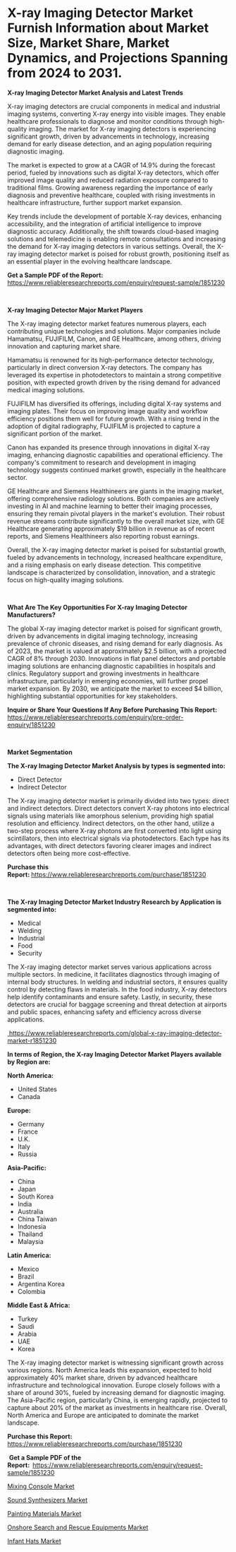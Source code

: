 <p><h1>X-ray Imaging Detector Market Furnish Information about Market Size, Market Share, Market Dynamics, and Projections Spanning from 2024 to 2031.</h1></p><p><strong>X-ray Imaging Detector Market Analysis and Latest Trends</strong></p>
<p><p>X-ray imaging detectors are crucial components in medical and industrial imaging systems, converting X-ray energy into visible images. They enable healthcare professionals to diagnose and monitor conditions through high-quality imaging. The market for X-ray imaging detectors is experiencing significant growth, driven by advancements in technology, increasing demand for early disease detection, and an aging population requiring diagnostic imaging.</p><p>The market is expected to grow at a CAGR of 14.9% during the forecast period, fueled by innovations such as digital X-ray detectors, which offer improved image quality and reduced radiation exposure compared to traditional films. Growing awareness regarding the importance of early diagnosis and preventive healthcare, coupled with rising investments in healthcare infrastructure, further support market expansion.</p><p>Key trends include the development of portable X-ray devices, enhancing accessibility, and the integration of artificial intelligence to improve diagnostic accuracy. Additionally, the shift towards cloud-based imaging solutions and telemedicine is enabling remote consultations and increasing the demand for X-ray imaging detectors in various settings. Overall, the X-ray imaging detector market is poised for robust growth, positioning itself as an essential player in the evolving healthcare landscape.</p></p>
<p><strong>Get a Sample PDF of the Report:&nbsp;</strong> <a href="https://www.reliableresearchreports.com/enquiry/request-sample/1851230?utm_campaign=38&utm_medium=2&utm_source=Github&utm_content=ia&utm_term=18102024&utm_id=x-ray-imaging-detector">https://www.reliableresearchreports.com/enquiry/request-sample/1851230</a></p>
<p>&nbsp;</p>
<p><strong>X-ray Imaging Detector Major Market Players</strong></p>
<p><p>The X-ray imaging detector market features numerous players, each contributing unique technologies and solutions. Major companies include Hamamatsu, FUJIFILM, Canon, and GE Healthcare, among others, driving innovation and capturing market share.</p><p>Hamamatsu is renowned for its high-performance detector technology, particularly in direct conversion X-ray detectors. The company has leveraged its expertise in photodetectors to maintain a strong competitive position, with expected growth driven by the rising demand for advanced medical imaging solutions.</p><p>FUJIFILM has diversified its offerings, including digital X-ray systems and imaging plates. Their focus on improving image quality and workflow efficiency positions them well for future growth. With a rising trend in the adoption of digital radiography, FUJIFILM is projected to capture a significant portion of the market.</p><p>Canon has expanded its presence through innovations in digital X-ray imaging, enhancing diagnostic capabilities and operational efficiency. The company's commitment to research and development in imaging technology suggests continued market growth, especially in the healthcare sector.</p><p>GE Healthcare and Siemens Healthineers are giants in the imaging market, offering comprehensive radiology solutions. Both companies are actively investing in AI and machine learning to better their imaging processes, ensuring they remain pivotal players in the market's evolution. Their robust revenue streams contribute significantly to the overall market size, with GE Healthcare generating approximately $19 billion in revenue as of recent reports, and Siemens Healthineers also reporting robust earnings.</p><p>Overall, the X-ray imaging detector market is poised for substantial growth, fueled by advancements in technology, increased healthcare expenditure, and a rising emphasis on early disease detection. This competitive landscape is characterized by consolidation, innovation, and a strategic focus on high-quality imaging solutions.</p></p>
<p>&nbsp;</p>
<p><strong>What Are The Key Opportunities For X-ray Imaging Detector Manufacturers?</strong></p>
<p><p>The global X-ray imaging detector market is poised for significant growth, driven by advancements in digital imaging technology, increasing prevalence of chronic diseases, and rising demand for early diagnosis. As of 2023, the market is valued at approximately $2.5 billion, with a projected CAGR of 8% through 2030. Innovations in flat panel detectors and portable imaging solutions are enhancing diagnostic capabilities in hospitals and clinics. Regulatory support and growing investments in healthcare infrastructure, particularly in emerging economies, will further propel market expansion. By 2030, we anticipate the market to exceed $4 billion, highlighting substantial opportunities for key stakeholders.</p></p>
<p><strong>Inquire or Share Your Questions If Any Before Purchasing This Report:</strong> <a href="https://www.reliableresearchreports.com/enquiry/pre-order-enquiry/1851230?utm_campaign=38&utm_medium=2&utm_source=Github&utm_content=ia&utm_term=18102024&utm_id=x-ray-imaging-detector">https://www.reliableresearchreports.com/enquiry/pre-order-enquiry/1851230</a></p>
<p>&nbsp;</p>
<p><strong>Market Segmentation</strong></p>
<p><strong>The X-ray Imaging Detector Market Analysis by types is segmented into:</strong></p>
<p><ul><li>Direct Detector</li><li>Indirect Detector</li></ul></p>
<p><p>The X-ray imaging detector market is primarily divided into two types: direct and indirect detectors. Direct detectors convert X-ray photons into electrical signals using materials like amorphous selenium, providing high spatial resolution and efficiency. Indirect detectors, on the other hand, utilize a two-step process where X-ray photons are first converted into light using scintillators, then into electrical signals via photodetectors. Each type has its advantages, with direct detectors favoring clearer images and indirect detectors often being more cost-effective.</p></p>
<p><strong>Purchase this Report:&nbsp;</strong><a href="https://www.reliableresearchreports.com/purchase/1851230?utm_campaign=38&utm_medium=2&utm_source=Github&utm_content=ia&utm_term=18102024&utm_id=x-ray-imaging-detector">https://www.reliableresearchreports.com/purchase/1851230</a></p>
<p>&nbsp;</p>
<p><strong>The X-ray Imaging Detector Market Industry Research by Application is segmented into:</strong></p>
<p><ul><li>Medical</li><li>Welding</li><li>Industrial</li><li>Food</li><li>Security</li></ul></p>
<p><p>The X-ray imaging detector market serves various applications across multiple sectors. In medicine, it facilitates diagnostics through imaging of internal body structures. In welding and industrial sectors, it ensures quality control by detecting flaws in materials. In the food industry, X-ray detectors help identify contaminants and ensure safety. Lastly, in security, these detectors are crucial for baggage screening and threat detection at airports and public spaces, enhancing safety and efficiency across diverse applications.</p></p>
<p><a href="https://www.reliableresearchreports.com/global-x-ray-imaging-detector-market-r1851230?utm_campaign=38&utm_medium=2&utm_source=Github&utm_content=ia&utm_term=18102024&utm_id=x-ray-imaging-detector">&nbsp;https://www.reliableresearchreports.com/global-x-ray-imaging-detector-market-r1851230</a></p>
<p><strong>In terms of Region, the X-ray Imaging Detector Market Players available by Region are:</strong></p>
<p>
    <p> <strong> North America: </strong>
        <ul>
            <li>United States</li>
            <li>Canada</li>
        </ul>
        </p> 
    <p> <strong> Europe: </strong>
        <ul>
            <li>Germany</li>
            <li>France</li>
            <li>U.K.</li>
            <li>Italy</li>
            <li>Russia</li>
        </ul>
        </p> 
    <p> <strong> Asia-Pacific: </strong>
        <ul>
            <li>China</li>
            <li>Japan</li>
            <li>South Korea</li>
            <li>India</li>
            <li>Australia</li>
            <li>China Taiwan</li>
            <li>Indonesia</li>
            <li>Thailand</li>
            <li>Malaysia</li>
        </ul>
        </p> 
    <p> <strong> Latin America: </strong>
        <ul>
            <li>Mexico</li>
            <li>Brazil</li>
            <li>Argentina Korea</li>
            <li>Colombia</li>
        </ul>
        </p> 
    <p> <strong> Middle East & Africa: </strong>
        <ul>
            <li>Turkey</li>
            <li>Saudi</li>
            <li>Arabia</li>
            <li>UAE</li>
            <li>Korea</li>
        </ul>
    </p>
    </p>
<p><p>The X-ray imaging detector market is witnessing significant growth across various regions. North America leads this expansion, expected to hold approximately 40% market share, driven by advanced healthcare infrastructure and technological innovation. Europe closely follows with a share of around 30%, fueled by increasing demand for diagnostic imaging. The Asia-Pacific region, particularly China, is emerging rapidly, projected to capture about 20% of the market as investments in healthcare rise. Overall, North America and Europe are anticipated to dominate the market landscape.</p></p>
<p><strong>Purchase this Report: </strong><a href="https://www.reliableresearchreports.com/purchase/1851230?utm_campaign=38&utm_medium=2&utm_source=Github&utm_content=ia&utm_term=18102024&utm_id=x-ray-imaging-detector">https://www.reliableresearchreports.com/purchase/1851230</a></p>
<p>&nbsp;<strong>Get a Sample PDF of the Report:&nbsp;&nbsp;</strong><a href="https://www.reliableresearchreports.com/enquiry/request-sample/1851230?utm_campaign=38&utm_medium=2&utm_source=Github&utm_content=ia&utm_term=18102024&utm_id=x-ray-imaging-detector">https://www.reliableresearchreports.com/enquiry/request-sample/1851230</a></p>
<p><strong></strong></p>
<p><p><a href="https://issuu.com/reportprime-2/docs/mixing-console-market-size-2030.ppt_ed66a48f23669c?utm_campaign=38&utm_medium=2&utm_source=Github&utm_content=ia&utm_term=18102024&utm_id=x-ray-imaging-detector">Mixing Console Market</a></p><p><a href="https://issuu.com/reportprime-2/docs/sound-synthesizers-market-size-2030_bea24e3c5722e5?utm_campaign=38&utm_medium=2&utm_source=Github&utm_content=ia&utm_term=18102024&utm_id=x-ray-imaging-detector">Sound Synthesizers Market</a></p><p><a href="https://www.linkedin.com/pulse/global-painting-materials-market-trends-insights-growth-l4dfe?utm_campaign=38&utm_medium=2&utm_source=Github&utm_content=ia&utm_term=18102024&utm_id=x-ray-imaging-detector">Painting Materials Market</a></p><p><a href="https://github.com/delorasywf/Market-Research-Report-List-1/blob/main/onshore-search-and-rescue-equipments-market.md?utm_campaign=38&utm_medium=2&utm_source=Github&utm_content=ia&utm_term=18102024&utm_id=x-ray-imaging-detector">Onshore Search and Rescue Equipments Market</a></p><p><a href="https://www.linkedin.com/pulse/regional-adaptations-global-infant-hats-market-trends-overview-5yzxe?utm_campaign=38&utm_medium=2&utm_source=Github&utm_content=ia&utm_term=18102024&utm_id=x-ray-imaging-detector">Infant Hats Market</a></p></p>